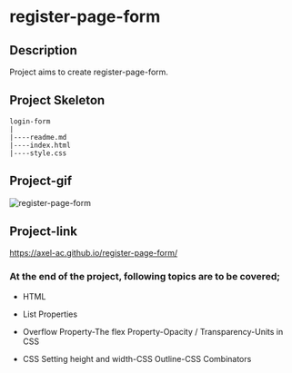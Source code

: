 # register-page-form
## Description
Project aims to create register-page-form.
## Project Skeleton

```
login-form
|
|----readme.md           
|----index.html  
|----style.css
```
## Project-gif 
![register-page-form](https://user-images.githubusercontent.com/102467587/209554664-c9f73601-0362-43b1-b2c9-c0f71e530917.gif)
## Project-link
https://axel-ac.github.io/register-page-form/
### At the end of the project, following topics are to be covered;

- HTML 

- List Properties

- Overflow Property-The flex Property-Opacity / Transparency-Units in CSS

- CSS Setting height and width-CSS Outline-CSS Combinators
